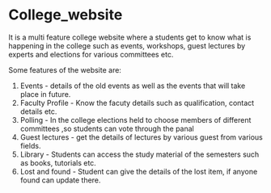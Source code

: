 # College_website
It is a multi feature college website where a students get to know what is happening in the college such as events,
workshops, guest lectures by experts and elections for various committees etc. </br>

Some features of the website are:</br>
1. Events - details of the old events as well as the events that will take place in future.</br>
2. Faculty Profile - Know the facuty details such as qualification, contact details etc.</br>
3. Polling - In the college elections held to choose members of different committees ,so students can vote through the panal </br>
4. Guest lectures - get the details of lectures by various guest from various fields.</br>
5. Library - Students can access the study material of the semesters such as books, tutorials etc.</br>
6. Lost and found - Student can give the details of the lost item, if anyone found can update there.</br>

